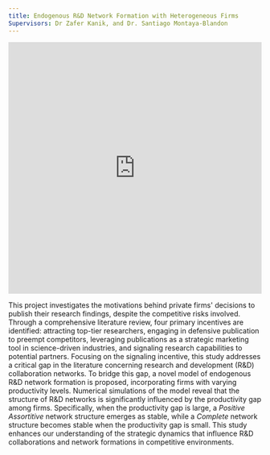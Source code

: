 ```yaml
---
title: Endogenous R&D Network Formation with Heterogeneous Firms
Supervisors: Dr Zafer Kanik, and Dr. Santiago Montaya-Blandon
---
```


<!-- <html>
   <iframe src="https://heydari-msadra.github.io/files//HHHLLL-SocialWelfare.html" title="Pairwise Stable Structures" width="60%" height="400" style="border:none;" ></iframe> 
</html> -->

<!-- <html>
   <iframe src="https://heydari-msadra.github.io/files//RandDNetwork.html" title="Link Creation Profit" width="90%" height="250" style="border:none;" ></iframe> 
</html> -->

<iframe 
    src="https://heydari-msadra.github.io/files//RandDNetwork.html" 
    title="Link Creation Profit" 
    width="100%" 
    height="500" 
    style="border:none; overflow:hidden;"
></iframe>

This project investigates the motivations behind private firms' decisions to publish their research findings, despite the competitive risks involved. Through a comprehensive literature review, four primary incentives are identified: attracting top-tier researchers, engaging in defensive publication to preempt competitors, leveraging publications as a strategic marketing tool in science-driven industries, and signaling research capabilities to potential partners.
Focusing on the signaling incentive, this study addresses a critical gap in the literature concerning research and development (R\&D) collaboration networks. To bridge this gap, a novel model of endogenous R\&D network formation is proposed, incorporating firms with varying productivity levels. Numerical simulations of the model reveal that the structure of R\&D networks is significantly influenced by the productivity gap among firms. Specifically, when the productivity gap is large, a _Positive Assortitive_ network structure emerges as stable, while a _Complete_ network structure becomes stable when the productivity gap is small. This study enhances our understanding of the strategic dynamics that influence R\&D collaborations and network formations in competitive environments.

